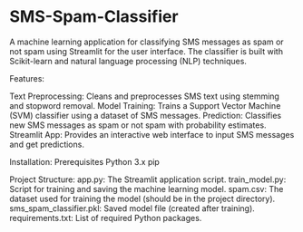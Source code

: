 # SMS-Spam-Classifier
A machine learning application for classifying SMS messages as spam or not spam using Streamlit for the user interface. The classifier is built with Scikit-learn and natural language processing (NLP) techniques.

Features:

  Text Preprocessing: Cleans and preprocesses SMS text using stemming and stopword removal.
  Model Training: Trains a Support Vector Machine (SVM) classifier using a dataset of SMS messages.
  Prediction: Classifies new SMS messages as spam or not spam with probability estimates.
  Streamlit App: Provides an interactive web interface to input SMS messages and get predictions.

Installation:
  Prerequisites
  Python 3.x
  pip

Project Structure:
  app.py: The Streamlit application script.
  train_model.py: Script for training and saving the machine learning model.
  spam.csv: The dataset used for training the model (should be in the project directory).
  sms_spam_classifier.pkl: Saved model file (created after training).
  requirements.txt: List of required Python packages.



